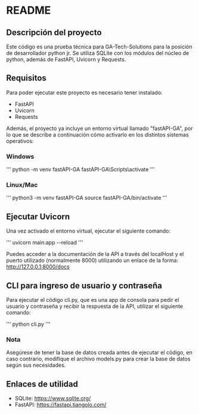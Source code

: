 # README

## Descripción del proyecto
Este código es una prueba técnica para GA-Tech-Solutions para la posición de desarrollador python jr. Se utiliza SQLite con los módulos del núcleo de python, 
además de FastAPI, Uvicorn y Requests.

## Requisitos
Para poder ejecutar este proyecto es necesario tener instalado:
- FastAPI
- Uvicorn
- Requests

Además, el proyecto ya incluye un entorno virtual llamado "fastAPI-GA", por lo que se describe a continuación cómo activarlo en los distintos sistemas operativos:

### Windows

'''
python -m venv fastAPI-GA
fastAPI-GA\Scripts\activate
'''

### Linux/Mac

'''
python3 -m venv fastAPI-GA
source fastAPI-GA/bin/activate
'''

## Ejecutar Uvicorn
Una vez activado el entorno virtual, ejecutar el siguiente comando:

'''
uvicorn main:app --reload
'''

Puedes acceder a la documentación de la API a través del localHost y el puerto utilizado (normalmente 8000) utilizando un enlace de la forma:
http://127.0.0.1:8000/docs

## CLI para ingreso de usuario y contraseña
Para ejecutar el código cli.py, que es una app de consola para pedir el usuario y contraseña y recibir la respuesta de la API, utilizar el siguiente comando:

'''
python cli.py
'''

### Nota
Asegúrese de tener la base de datos creada antes de ejecutar el código, en caso contrario, modifique el archivo models.py para crear la base de datos según 
sus necesidades.

## Enlaces de utilidad

- SQLite: https://www.sqlite.org/
- FastAPI: https://fastapi.tiangolo.com/



